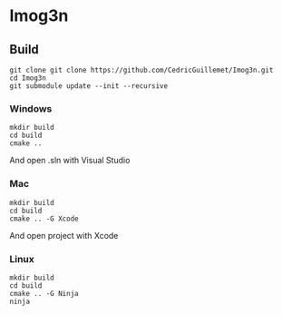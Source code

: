 # Imog3n

## Build

```
git clone git clone https://github.com/CedricGuillemet/Imog3n.git
cd Imog3n
git submodule update --init --recursive
```

### Windows
```
mkdir build
cd build
cmake ..
```
And open .sln with Visual Studio

### Mac
```
mkdir build
cd build
cmake .. -G Xcode
```

And open project with Xcode

### Linux
```
mkdir build
cd build
cmake .. -G Ninja
ninja
```
